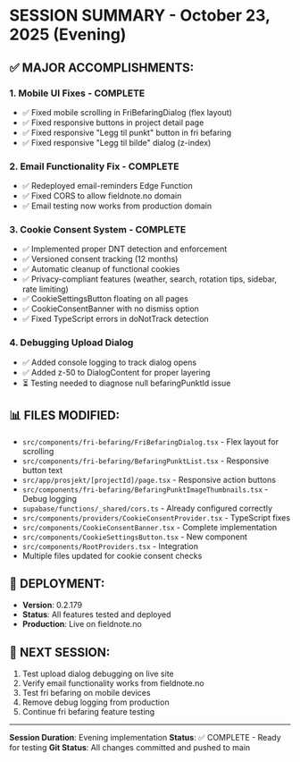 # SESSION SUMMARY - October 23, 2025 (Evening)

## ✅ **MAJOR ACCOMPLISHMENTS:**

### **1. Mobile UI Fixes - COMPLETE**
- ✅ Fixed mobile scrolling in FriBefaringDialog (flex layout)
- ✅ Fixed responsive buttons in project detail page
- ✅ Fixed responsive "Legg til punkt" button in fri befaring
- ✅ Fixed responsive "Legg til bilde" dialog (z-index)

### **2. Email Functionality Fix - COMPLETE**
- ✅ Redeployed email-reminders Edge Function
- ✅ Fixed CORS to allow fieldnote.no domain
- ✅ Email testing now works from production domain

### **3. Cookie Consent System - COMPLETE**
- ✅ Implemented proper DNT detection and enforcement
- ✅ Versioned consent tracking (12 months)
- ✅ Automatic cleanup of functional cookies
- ✅ Privacy-compliant features (weather, search, rotation tips, sidebar, rate limiting)
- ✅ CookieSettingsButton floating on all pages
- ✅ CookieConsentBanner with no dismiss option
- ✅ Fixed TypeScript errors in doNotTrack detection

### **4. Debugging Upload Dialog**
- ✅ Added console logging to track dialog opens
- ✅ Added z-50 to DialogContent for proper layering
- ⏳ Testing needed to diagnose null befaringPunktId issue

## 📊 **FILES MODIFIED:**
- `src/components/fri-befaring/FriBefaringDialog.tsx` - Flex layout for scrolling
- `src/components/fri-befaring/BefaringPunktList.tsx` - Responsive button text
- `src/app/prosjekt/[projectId]/page.tsx` - Responsive action buttons
- `src/components/fri-befaring/BefaringPunktImageThumbnails.tsx` - Debug logging
- `supabase/functions/_shared/cors.ts` - Already configured correctly
- `src/components/providers/CookieConsentProvider.tsx` - TypeScript fixes
- `src/components/CookieConsentBanner.tsx` - Complete implementation
- `src/components/CookieSettingsButton.tsx` - New component
- `src/components/RootProviders.tsx` - Integration
- Multiple files updated for cookie consent checks

## 🚀 **DEPLOYMENT:**
- **Version**: 0.2.179
- **Status**: All features tested and deployed
- **Production**: Live on fieldnote.no

## 🎯 **NEXT SESSION:**
1. Test upload dialog debugging on live site
2. Verify email functionality works from fieldnote.no
3. Test fri befaring on mobile devices
4. Remove debug logging from production
5. Continue fri befaring feature testing

---
**Session Duration**: Evening implementation
**Status**: ✅ COMPLETE - Ready for testing
**Git Status**: All changes committed and pushed to main
